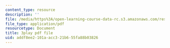 ```yaml
---
content_type: resource
description: ''
file: /media/https%3A/open-learning-course-data-rc.s3.amazonaws.com/res-6-012-introduction-to-probability-spring-2018/addf8ee2101aacc321b655fa88b03826_PaI-oaOBHKU.pdf
file_type: application/pdf
resourcetype: Document
title: 3play pdf file
uid: addf8ee2-101a-acc3-21b6-55fa88b03826
---
```

